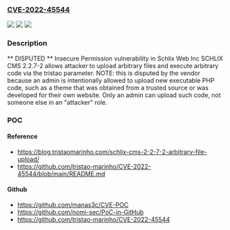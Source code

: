 ### [CVE-2022-45544](https://cve.mitre.org/cgi-bin/cvename.cgi?name=CVE-2022-45544)
![](https://img.shields.io/static/v1?label=Product&message=n%2Fa&color=blue)
![](https://img.shields.io/static/v1?label=Version&message=n%2Fa&color=blue)
![](https://img.shields.io/static/v1?label=Vulnerability&message=n%2Fa&color=brighgreen)

### Description

** DISPUTED ** Insecure Permission vulnerability in Schlix Web Inc SCHLIX CMS 2.2.7-2 allows attacker to upload arbitrary files and execute arbitrary code via the tristao parameter. NOTE: this is disputed by the vendor because an admin is intentionally allowed to upload new executable PHP code, such as a theme that was obtained from a trusted source or was developed for their own website. Only an admin can upload such code, not someone else in an "attacker" role.

### POC

#### Reference
- https://blog.tristaomarinho.com/schlix-cms-2-2-7-2-arbitrary-file-upload/
- https://github.com/tristao-marinho/CVE-2022-45544/blob/main/README.md

#### Github
- https://github.com/manas3c/CVE-POC
- https://github.com/nomi-sec/PoC-in-GitHub
- https://github.com/tristao-marinho/CVE-2022-45544

